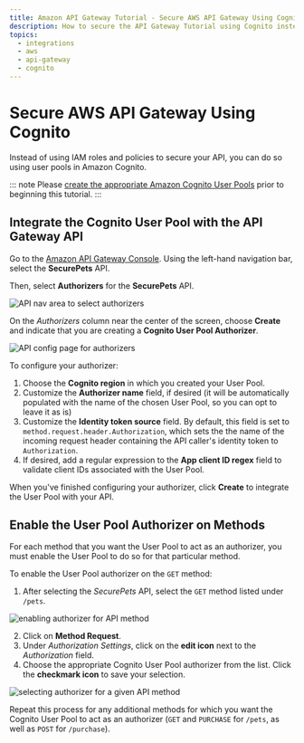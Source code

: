 ```yaml
---
title: Amazon API Gateway Tutorial - Secure AWS API Gateway Using Cognito
description: How to secure the API Gateway Tutorial using Cognito instead of IAM roles and policies.
topics:
  - integrations
  - aws
  - api-gateway
  - cognito
---
```


# Secure AWS API Gateway Using Cognito

Instead of using IAM roles and policies to secure your API, you can do so using user pools in Amazon Cognito.

::: note
Please [create the appropriate Amazon Cognito User Pools](http://docs.aws.amazon.com/cognito/latest/developerguide/setting-up-cognito-user-identity-pools.html) prior to beginning this tutorial.
:::

## Integrate the Cognito User Pool with the API Gateway API

Go to the [Amazon API Gateway Console](https://console.aws.amazon.com/apigateway). Using the left-hand navigation bar, select the **SecurePets** API.

Then, select **Authorizers** for the **SecurePets** API.

![API nav area to select authorizers](/media/articles/integrations/aws-api-gateway/create-user-pool-authorizer.png)

On the *Authorizers* column near the center of the screen, choose **Create** and indicate that you are creating a **Cognito User Pool Authorizer**.

![API config page for authorizers](/media/articles/integrations/aws-api-gateway/config-authorizer.png)

To configure your authorizer:

1. Choose the **Cognito region** in which you created your User Pool.
2. Customize the **Authorizer name** field, if desired (it will be automatically populated with the name of the chosen User Pool, so you can opt to leave it as is)
3. Customize the **Identity token source** field. By default, this field is set to `method.request.header.Authorization`, which sets the the name of the incoming request header containing the API caller's identity token to `Authorization`.
4. If desired, add a regular expression to the **App client ID regex** field to validate client IDs associated with the User Pool.

When you've finished configuring your authorizer, click **Create** to integrate the User Pool with your API.

## Enable the User Pool Authorizer on Methods

For each method that you want the User Pool to act as an authorizer, you must enable the User Pool to do so for that particular method.

To enable the User Pool authorizer on the `GET` method:

1. After selecting the *SecurePets* API, select the `GET` method listed under `/pets`.

  ![enabling authorizer for API method](/media/articles/integrations/aws-api-gateway/create-user-pool-authorizer.png)

2. Click on **Method Request**.
3. Under *Authorization Settings*, click on the **edit icon** next to the *Authorization* field.
4. Choose the appropriate Cognito User Pool authorizer from the list. Click the **checkmark icon** to save your selection.

  ![selecting authorizer for a given API method](/media/articles/integrations/aws-api-gateway/set-authorizer.png)

Repeat this process for any additional methods for which you want the Cognito User Pool to act as an authorizer (`GET` and `PURCHASE` for `/pets`, as well as `POST` for `/purchase`).
